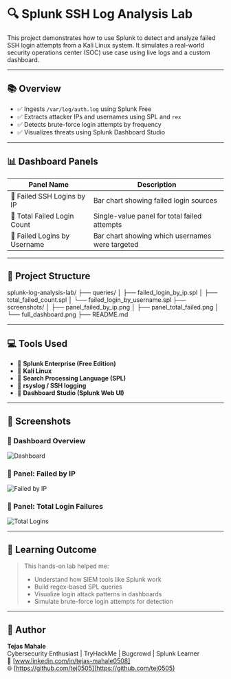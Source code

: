 # 🔍 Splunk SSH Log Analysis Lab

This project demonstrates how to use Splunk to detect and analyze failed SSH login attempts from a Kali Linux system. It simulates a real-world security operations center (SOC) use case using live logs and a custom dashboard.

---

## 📚 Overview

- ✅ Ingests `/var/log/auth.log` using Splunk Free
- ✅ Extracts attacker IPs and usernames using SPL and `rex`
- ✅ Detects brute-force login attempts by frequency
- ✅ Visualizes threats using Splunk Dashboard Studio

---

## 📊 Dashboard Panels

| Panel Name                        | Description                                          |
|----------------------------------|------------------------------------------------------|
| 🔹 Failed SSH Logins by IP       | Bar chart showing failed login sources              |
| 🔹 Total Failed Login Count      | Single-value panel for total failed attempts        |
| 🔹 Failed Logins by Username     | Bar chart showing which usernames were targeted     |

---

## 📁 Project Structure

splunk-log-analysis-lab/
├── queries/
│ ├── failed_login_by_ip.spl
│ ├── total_failed_count.spl
│ └── failed_login_by_username.spl
├── screenshots/
│ ├── panel_failed_by_ip.png
│ ├── panel_total_failed.png
│ └── full_dashboard.png
├── README.md


---

## 💻 Tools Used

- 🔸 **Splunk Enterprise (Free Edition)**
- 🔸 **Kali Linux**
- 🔸 **Search Processing Language (SPL)**
- 🔸 **rsyslog / SSH logging**
- 🔸 **Dashboard Studio (Splunk Web UI)**

---

## 📸 Screenshots

### 🔹 Dashboard Overview
![Dashboard](screenshots/full_dashboard.png)

### 🔹 Panel: Failed by IP
![Failed by IP](screenshots/panel_failed_by_ip.png)

### 🔹 Panel: Total Login Failures
![Total Logins](screenshots/panel_total_failed.png)

---

## 🚀 Learning Outcome

> This hands-on lab helped me:
> - Understand how SIEM tools like Splunk work
> - Build regex-based SPL queries
> - Visualize login attack patterns in dashboards
> - Simulate brute-force login attempts for detection

---

## 🔗 Author

**Tejas Mahale**  
Cybersecurity Enthusiast | TryHackMe | Bugcrowd | Splunk Learner  
📧 [www.linkedin.com/in/tejas-mahale0508]  
🌐 [https://github.com/tej0505](https://github.com/tej0505)
